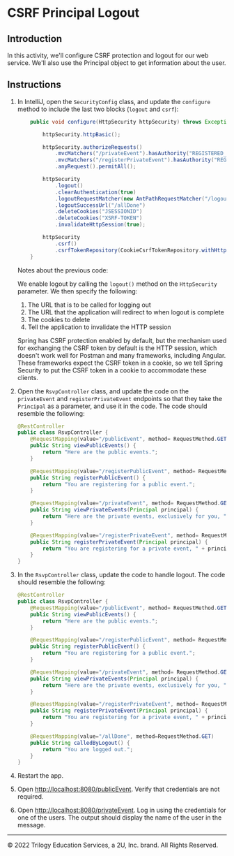 # CSRF Principal Logout

## Introduction

In this activity, we'll configure CSRF protection and logout for our web service. We'll also use the Principal object to get information about the user.


## Instructions

1. In IntelliJ, open the `SecurityConfig` class, and update the `configure` method to include the last two blocks (`logout` and `csrf`):

   ```java
       public void configure(HttpSecurity httpSecurity) throws Exception {
   
           httpSecurity.httpBasic();
   
           httpSecurity.authorizeRequests()
               .mvcMatchers("/privateEvent").hasAuthority("REGISTERED_USER")
               .mvcMatchers("/registerPrivateEvent").hasAuthority("REGISTERED_USER")
               .anyRequest().permitAll();

           httpSecurity
               .logout()
               .clearAuthentication(true)
               .logoutRequestMatcher(new AntPathRequestMatcher("/logout"))
               .logoutSuccessUrl("/allDone")
               .deleteCookies("JSESSIONID")
               .deleteCookies("XSRF-TOKEN")
               .invalidateHttpSession(true);

           httpSecurity
               .csrf()
               .csrfTokenRepository(CookieCsrfTokenRepository.withHttpOnlyFalse());
       }
   ```

    Notes about the previous code:

    We enable logout by calling the `logout()` method on the `HttpSecurity` parameter. We then specify the following:

    1. The URL that is to be called for logging out
    2. The URL that the application will redirect to when logout is complete
    3. The cookies to delete
    4. Tell the application to invalidate the HTTP session

    Spring has CSRF protection enabled by default, but the mechanism used for exchanging the CSRF token by default is the HTTP session, which doesn't work well for Postman and many frameworks, including Angular. These frameworks expect the CSRF token in a cookie, so we tell Spring Security to put the CSRF token in a cookie to accommodate these clients.

2. Open the `RsvpController` class, and update the code on the `privateEvent` and `registerPrivateEvent` endpoints so that they take the `Principal` as a parameter, and use it in the code. The code should resemble the following:

    ```java
    @RestController
    public class RsvpController {
        @RequestMapping(value="/publicEvent", method= RequestMethod.GET)
        public String viewPublicEvents() {
            return "Here are the public events.";
        }

        @RequestMapping(value="/registerPublicEvent", method= RequestMethod.GET)
        public String registerPublicEvent() {
            return "You are registering for a public event.";
        }

        @RequestMapping(value="/privateEvent", method= RequestMethod.GET)
        public String viewPrivateEvents(Principal principal) {
            return "Here are the private events, exclusively for you, " + principal.getName();
        }

        @RequestMapping(value="/registerPrivateEvent", method= RequestMethod.GET)
        public String registerPrivateEvent(Principal principal) {
            return "You are registering for a private event, " + principal.getName();
        }
    }
    ```

3. In the `RsvpController` class, update the code to handle logout. The code should resemble the following:

    ```java
    @RestController
    public class RsvpController {
        @RequestMapping(value="/publicEvent", method= RequestMethod.GET)
        public String viewPublicEvents() {
            return "Here are the public events.";
        }

        @RequestMapping(value="/registerPublicEvent", method= RequestMethod.GET)
        public String registerPublicEvent() {
            return "You are registering for a public event.";
        }

        @RequestMapping(value="/privateEvent", method= RequestMethod.GET)
        public String viewPrivateEvents(Principal principal) {
            return "Here are the private events, exclusively for you, " + principal.getName();
        }

        @RequestMapping(value="/registerPrivateEvent", method= RequestMethod.GET)
        public String registerPrivateEvent(Principal principal) {
            return "You are registering for a private event, " + principal.getName();
        }

        @RequestMapping(value="/allDone", method=RequestMethod.GET)
        public String calledByLogout() {
            return "You are logged out.";
        }
    }
    ```

4. Restart the app.

5. Open [http://localhost:8080/publicEvent](http://localhost:8080/publicEvent). Verify that credentials are not required.

6. Open [http://localhost:8080/privateEvent](http://localhost:8080/privateEvent). Log in using the credentials for one of the users. The output should display the name of the user in the message.


---

© 2022 Trilogy Education Services, a 2U, Inc. brand. All Rights Reserved.
